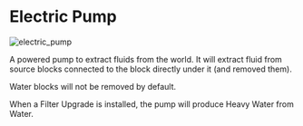 # Electric Pump
![electric_pump](item:mekanism:electric_pump)

A powered pump to extract fluids from the world. It will extract fluid from source blocks connected to the block directly under it (and removed them).

Water blocks will not be removed by default.

When a Filter Upgrade is installed, the pump will produce Heavy Water from Water.
